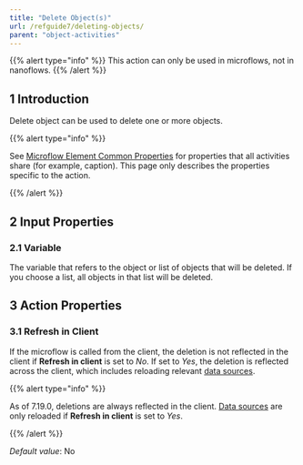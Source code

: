 ```yaml
---
title: "Delete Object(s)"
url: /refguide7/deleting-objects/
parent: "object-activities"
---
```


{{% alert type="info" %}}
This action can only be used in microflows, not in nanoflows.
{{% /alert %}}

## 1 Introduction

Delete object can be used to delete one or more objects.

{{% alert type="info" %}}

See [Microflow Element Common Properties](microflow-element-common-properties) for properties that all activities share (for example, caption). This page only describes the properties specific to the action.

{{% /alert %}}

## 2 Input Properties

### 2.1 Variable

The variable that refers to the object or list of objects that will be deleted. If you choose a list, all objects in that list will be deleted.

## 3 Action Properties

### 3.1 Refresh in Client

If the microflow is called from the client, the deletion is not reflected in the client if **Refresh in client** is set to *No*. If set to *Yes*, the deletion is reflected across the client, which includes reloading relevant [data sources](data-sources).

{{% alert type="info" %}}

As of 7.19.0, deletions are always reflected in the client. [Data sources](data-sources) are only reloaded if **Refresh in client** is set to *Yes*.

{{% /alert %}}

_Default value_: No
